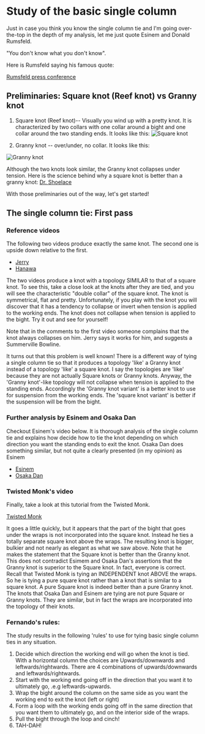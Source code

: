 
# Study of the basic single column

Just in case you think you know the single column tie and I'm going over-the-top in the depth of my analysis, let me just quote Esinem and Donald Rumsfeld.

 "You don't know what you don't know".

Here is Rumsfeld saying his famous quote:

[Rumsfeld press conference](https://www.youtube.com/watch?v=REWeBzGuzCc)

## Preliminaries: Square knot (Reef knot) vs Granny knot

 1.  Square knot (Reef knot)-- Visually you wind up with a pretty knot. It is characterized by two collars with one collar around a bight and one collar around the two standing ends. It looks like this:
![Square knot](https://cdn0.wideopenspaces.com/wp-content/uploads/2014/10/Square-Knot.jpg)

 1. Granny knot -- over/under, no collar. It looks like this:

 ![Granny knot](https://mythyng.files.wordpress.com/2012/10/granny-knot_2.jpeg)

 Although the two knots look similar, the Granny knot collapses under tension. Here is the science behind why a square knot is better than a granny knot:
 [Dr. Shoelace](https://www.youtube.com/watch?v=QSbeIb4riK0)

With those preliminaries out of the way, let's get started!

## The single column tie: First pass

### Reference videos

The following two videos produce exactly the same knot.
The second one is upside down relative to the first.

* [Jerry](https://www.youtube.com/watch?v=T0Y_JYJ6p-8)
* [Hanawa](https://www.youtube.com/watch?v=4GTfPKRYvhc)

The two videos produce a knot with a topology SIMILAR to that of a square knot. To see this, take a close look at the knots after they are tied, and you will see the characteristic "double collar" of the square knot. The knot is symmetrical, flat and pretty. Unfortunately, if you play with the knot you will discover that it has a tendency to collapse or invert when tension is applied to the working ends. The knot does not collapse when tension is applied to the bight. Try it out and see for yourself!

Note that in the comments to the first video someone complains that the knot always collapses on him. Jerry says it works for him, and suggests a Summerville Bowline.

It turns out that this problem is well known! There is a different way of tying a single column tie so that it produces a topology 'like' a Granny knot instead of a topology 'like' a square knot. I say the topologies are 'like' because they are not actually Square knots or Granny knots. Anyway, the 'Granny knot'-like topology will not collapse when tension is applied to the standing ends. Accordingly the 'Granny knot variant' is a better knot to use for suspension from the working ends. The 'square knot variant' is better if the suspension will be from the bight.

### Further analysis by Esinem and Osaka Dan

Checkout Esinem's video below. It is thorough analysis of the single column tie and explains how decide how to tie the knot depending on which direction you want the standing ends to exit the knot. Osaka Dan does something similar, but not quite a clearly presented (in my opinion) as Esinem


* [Esinem](https://www.youtube.com/watch?v=XB4pOHGO3wI)
* [Osaka Dan](https://vimeo.com/333974403)


### Twisted Monk's video
Finally, take a look at this tutorial from the Twisted Monk.

[Twisted Monk](https://www.youtube.com/watch?v=UhzIQCoLjDc&t=4s)

It goes a little quickly, but it appears that the part of the bight that goes under the wraps is not incorporated into the square knot. Instead he ties a totally separate square knot above the wraps. The resulting knot is bigger, bulkier and not nearly as elegant as what we saw above. Note that he makes the statement that the Square knot is better than the Granny knot. This does not contradict Esimem and Osaka Dan's assertions that the Granny knot is superior to the Square knot. In fact, everyone is correct.  Recall that Twisted Monk is tying an INDEPENDENT knot ABOVE the wraps. So he is tying a pure square knot rather than a knot that is similar to a square knot. A pure Square knot is indeed better than a pure Granny knot. The knots that Osaka Dan and Esinem are tying are not pure Square or Granny knots. They are similar, but in fact the wraps are incorporated into the topology of their knots.

### Fernando's rules:

The study results in the following 'rules' to use for tying basic single column ties in any situation.


1. Decide which direction the working end will go when the knot is tied. With a horizontal column the choices are Upwards/downwards and leftwards/rightwards. There are 4 combinations of upwards/downwards and leftwards/rightwards.
1. Start with the working end going off in the direction that you want it to ultimately go, .e.g leftwards-upwards.
1. Wrap the bight around the column on the same side as you want the working end to exit the knot (left or right)
1. Form a loop with the working ends going off in the same direction that you want them to ultimately go, and on the interior side of the wraps.
1. Pull the bight through the loop and cinch!
1. TAH-DAH!
